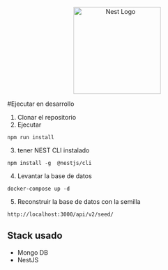 <p align="center">
  <a href="http://nestjs.com/" target="blank"><img src="https://nestjs.com/img/logo-small.svg" width="200" alt="Nest Logo" /></a>
</p>

#Ejecutar en desarrollo

1. Clonar el repositorio
2. Ejecutar

```
npm run install
```

3. tener NEST CLI instalado

```
npm install -g  @nestjs/cli
```

4. Levantar la base de datos

```
docker-compose up -d
```

5.  Reconstruir la base de datos con la semilla

```
http://localhost:3000/api/v2/seed/
```

## Stack usado

- Mongo DB
- NestJS
